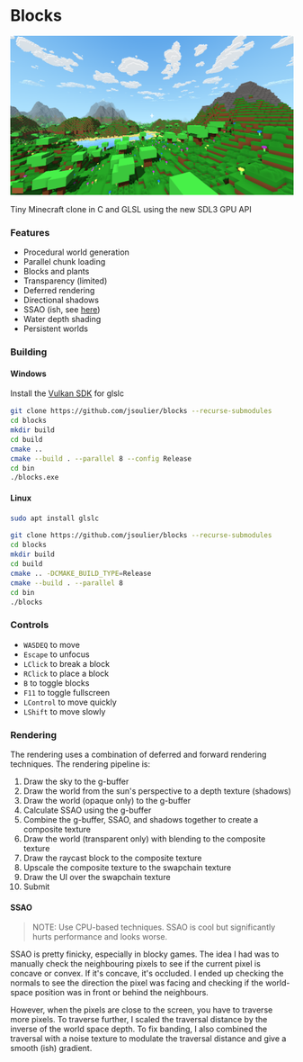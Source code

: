 # Blocks

![](image.png)

Tiny Minecraft clone in C and GLSL using the new SDL3 GPU API

### Features

- Procedural world generation
- Parallel chunk loading
- Blocks and plants
- Transparency (limited)
- Deferred rendering
- Directional shadows
- SSAO (ish, see [here](#ssao))
- Water depth shading
- Persistent worlds

### Building

#### Windows

Install the [Vulkan SDK](https://www.lunarg.com/vulkan-sdk/) for glslc

```bash
git clone https://github.com/jsoulier/blocks --recurse-submodules
cd blocks
mkdir build
cd build
cmake ..
cmake --build . --parallel 8 --config Release
cd bin
./blocks.exe
```

#### Linux

```bash
sudo apt install glslc
```

```bash
git clone https://github.com/jsoulier/blocks --recurse-submodules
cd blocks
mkdir build
cd build
cmake .. -DCMAKE_BUILD_TYPE=Release
cmake --build . --parallel 8
cd bin
./blocks
```

### Controls
- `WASDEQ` to move
- `Escape` to unfocus
- `LClick` to break a block
- `RClick` to place a block
- `B` to toggle blocks
- `F11` to toggle fullscreen
- `LControl` to move quickly
- `LShift` to move slowly

### Rendering

The rendering uses a combination of deferred and forward rendering techniques.
The rendering pipeline is:

1. Draw the sky to the g-buffer
2. Draw the world from the sun's perspective to a depth texture (shadows)
3. Draw the world (opaque only) to the g-buffer
4. Calculate SSAO using the g-buffer
5. Combine the g-buffer, SSAO, and shadows together to create a composite texture
6. Draw the world (transparent only) with blending to the composite texture
7. Draw the raycast block to the composite texture
8. Upscale the composite texture to the swapchain texture
9. Draw the UI over the swapchain texture
10. Submit

#### SSAO

> NOTE: Use CPU-based techniques. SSAO is cool but significantly hurts performance and looks worse.

SSAO is pretty finicky, especially in blocky games.
The idea I had was to manually check the neighbouring pixels to see if the current pixel is concave or convex. If it's concave, it's occluded.
I ended up checking the normals to see the direction the pixel was facing and checking if the world-space position was in front or behind the neighbours.

However, when the pixels are close to the screen, you have to traverse more pixels.
To traverse further, I scaled the traversal distance by the inverse of the world space depth.
To fix banding, I also combined the traversal with a noise texture to modulate the traversal distance and give a smooth (ish) gradient.